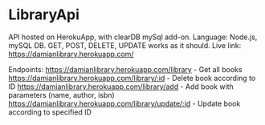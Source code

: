 # LibraryApi

API hosted on HerokuApp, with clearDB mySql add-on.
Language: Node.js, mySQL DB.
GET, POST, DELETE, UPDATE works as it should.
Live link: https://damianlibrary.herokuapp.com/

Endpoints:
https://damianlibrary.herokuapp.com/library - Get all books
https://damianlibrary.herokuapp.com/library/:id - Delete book according to ID
https://damianlibrary.herokuapp.com/library/add - Add book with parameters (name, author, isbn)
https://damianlibrary.herokuapp.com/library/update/:id - Update book according to specified ID
